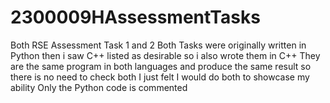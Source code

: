# 2300009HAssessmentTasks
Both RSE Assessment Task 1 and 2
Both Tasks were originally written in Python then i saw C++ listed as desirable so i also wrote them in C++
They are the same program in both languages and produce the same result so there is no need to check both I just felt I would do both to showcase my ability
Only the Python code is commented
